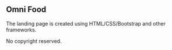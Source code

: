 ## Omni Food

The landing page is created using HTML/CSS/Bootstrap and other frameworks. 

No copyright reserved.
